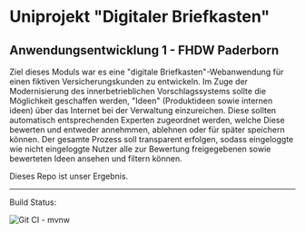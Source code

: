 # Uniprojekt "Digitaler Briefkasten"
## Anwendungsentwicklung 1 - FHDW Paderborn 

Ziel dieses Moduls war es eine "digitale Briefkasten"-Webanwendung für einen fiktiven Versicherungskunden zu entwickeln.
Im Zuge der Modernisierung des innerbetrieblichen Vorschlagssystems sollte die Möglichkeit geschaffen werden, "Ideen" (Produktideen sowie internen ideen) über das Internet bei der Verwaltung einzureichen. Diese sollten automatisch entsprechenden Experten zugeordnet werden, welche Diese bewerten und entweder annehmmen, ablehnen oder für später speichern können. Der gesamte Prozess soll transparent erfolgen, sodass eingeloggte wie nicht eingeloggte Nutzer alle zur Bewertung freigegebenen sowie bewerteten Ideen ansehen und filtern können.

Dieses Repo ist unser Ergebnis.

---
Build Status:

![Git CI - mvnw](https://github.com/JeuJeus/awe1-digitaler-briefkasten/workflows/Git%20CI%20-%20mvnw/badge.svg)
 
